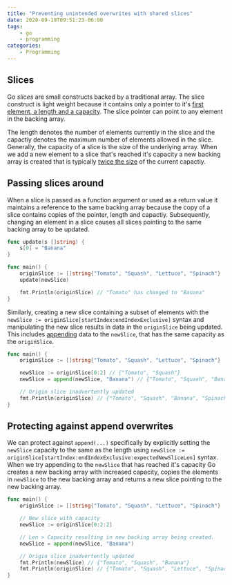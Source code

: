 ```yaml
---
title: "Preventing unintended overwrites with shared slices"
date: 2020-09-19T09:51:23-06:00
tags:
    - go
    - programming
categories:
    - Programming
---
```


## Slices

Go _slices_ are small constructs backed by a traditional array. The slice construct is light weight because it contains only a pointer to it's [first element, a length and a capacity](https://github.com/golang/go/blob/master/src/runtime/slice.go#L13). The slice pointer can point to any element in the backing array.

The length denotes the number of elements currently in the slice and the capactiy denotes the maximum number of elements allowed in the slice. Generally, the capacity of a slice is the size of the underlying array. When we add a new element to a slice that's reached it's capacity a new backing array is created that is typically [twice the size](https://github.com/golang/go/blob/master/src/runtime/slice.go#L146) of the current capactiy.

## Passing slices around

When a slice is passed as a function argument or used as a return value it maintains a reference to the same backing array because the copy of a slice contains copies of the pointer, length and capactiy. Subsequently, changing an element in a slice causes all slices pointing to the same backing array to be updated.


```go
func update(s []string) {
    s[0] = "Banana"
}

func main() {
    originSlice := []string{"Tomato", "Squash", "Lettuce", "Spinach"}
    update(newSlice)

    fmt.Println(originSlice) // "Tomato" has changed to "Banana"
}
```

Similarly, creating a new slice containing a subset of elements with the `newSlice := originSlice[startIndex:endIndexExclusive]` syntax and manipulating the new slice results in data in the `originSlice` being updated. This includes [appending](https://golang.org/pkg/builtin/#append) data to the `newSlice`, that has the same capacity as the `originSlice`.

```go
func main() {
    originSlice := []string{"Tomato", "Squash", "Lettuce", "Spinach"}

    newSlice := originSlice[0:2] // {"Tomato", "Squash"}
    newSlice = append(newSlice, "Banana") // {"Tomato", "Squash", "Banana"}

    // Origin slice inadvertently updated
    fmt.Println(originSlice) // {"Tomato", "Squash", "Banana", "Spinach"}
}
```

## Protecting against append overwrites

We can protect against `append(...)` specifically by explicitly setting the `newSlice` capacity to the same as the length using `newSlice := originSlice[startIndex:endIndexExclusive:expectedNewSliceLen]` syntax. When we try appending to the `newSlice` that has reached it's capacity Go creates a new backing array with increased capacity, copies the elements in `newSlice` to the new backing array and returns a new slice pointing to the new backing array.

```go
func main() {
    originSlice := []string{"Tomato", "Squash", "Lettuce", "Spinach"}

    // New slice with capacity
    newSlice := originSlice[0:2:2]

    // Len > Capacity resulting in new backing array being created.
    newSlice = append(newSlice, "Banana")

    // Origin slice inadvertently updated
    fmt.Println(newSlice) // {"Tomato", "Squash", "Banana"}
    fmt.Println(originSlice) // {"Tomato", "Squash", "Lettuce", "Spinach"}
}
```